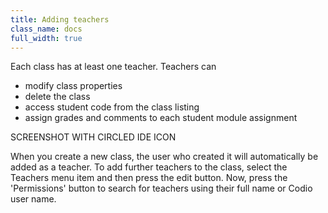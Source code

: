 ```yaml
---
title: Adding teachers 
class_name: docs
full_width: true
---
```


Each class has at least one teacher. Teachers can 

- modify class properties
- delete the class
- access student code from the class listing
- assign grades and comments to each student module assignment

SCREENSHOT WITH CIRCLED IDE ICON

When you create a new class, the user who created it will automatically be added as a teacher. To add further teachers to the class, select the Teachers menu item and then press the edit button. Now, press the 'Permissions' button to search for teachers using their full name or Codio user name.

